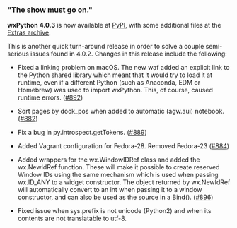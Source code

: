 <!--
.. title: wxPython 4.0.3 Released
.. slug: wxpython-4.0.3-release
.. date: 2018-06-25 20:00:00 UTC-07:00
.. tags: Development, Release, Phoenix
.. category: News
.. link: 
.. description: 
.. type: text
-->

### "The show must go on."

**wxPython 4.0.3** is now available at 
[PyPI](https://pypi.org/project/wxPython/4.0.3/), with some 
additional files at the 
[Extras archive](https://extras.wxPython.org/wxPython4/extras/).

This is another quick turn-around release in order to solve a couple
semi-serious issues found in 4.0.2. Changes in this release include the following:

<!-- TEASER_END -->

* Fixed a linking problem on macOS. The new waf added an explicit link to the
  Python shared library which meant that it would try to load it at runtime,
  even if a different Python (such as Anaconda, EDM or Homebrew) was used to
  import wxPython. This, of course, caused runtime errors. ([#892](https://github.com/wxWidgets/Phoenix/issues/892))

* Sort pages by dock_pos when added to automatic (agw.aui) notebook. ([#882](https://github.com/wxWidgets/Phoenix/issues/882))

* Fix a bug in py.introspect.getTokens. ([#889](https://github.com/wxWidgets/Phoenix/issues/889))

* Added Vagrant configuration for Fedora-28. Removed Fedora-23 ([#884](https://github.com/wxWidgets/Phoenix/issues/884))

* Added wrappers for the wx.WindowIDRef class and added the wx.NewIdRef
  function. These will make it possible to create reserved Window IDs using the
  same mechanism which is used when passing wx.ID_ANY to a widget constructor.
  The object returned by wx.NewIdRef will automatically convert to an int when
  passing it to a window constructor, and can also be used as the source in a
  Bind(). ([#896](https://github.com/wxWidgets/Phoenix/issues/896))

* Fixed issue when sys.prefix is not unicode (Python2) and when its contents 
  are not translatable to utf-8.



